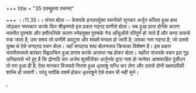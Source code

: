+++
title = "35 एतच्छ्रुत्वा वचनम्"

+++
।।11.35।। संजय बोला -- केशवके इनउपर्युक्त वचनोंको सुनकर अर्जुन काँपता हुआ
हाथ जोड़कर नमस्कार करके फिर श्रीकृष्णसे इस प्रकार गद्गद वाणीसे बोला। जब
दुःख प्राप्त होनेके कारण भयभीत पुरुषके और हर्षोत्पत्तिके कारण स्नेहयुक्त
पुरुषके नेत्र आँसुओंसे परिपूर्ण हो जाते हैं और कण्ठ कफसे रुक जाता है; उस
समय जो वाणीमें अपटुता और शब्दमें मन्दता हो जाती है; उसका नाम गद्गद है;
जो उससे युक्थ थे ऐसे सगद्गद वचन बोला। यहाँ सगद्गद शब्द बोलनारूप क्रियाका
विशेषण है। इस प्रकार भयभीतभयसे बारंबार विह्वलचित्त हुआ प्रणाम करके
अत्यन्त नम्र होकर बोला। यहाँपर संजयके वचन इस गूढ़ अभिप्रायसे भरे हुए हैं
कि द्रोणादि चार अजेय शूरवीरोंका अर्जुनके द्वारा नाश हो जानेपर आश्रयरहित
दुर्योधन तो मरा हुआ ही है; ऐसा मानकर विजयसे निराश हुआ धृतराष्ट्र सन्धि
कर लेगा और उससे दोनों पक्षवालोंकी शान्ति हो जायगी। परंतु भावीके वशमें
होकर धृतराष्ट्रने ऐसे वचन भी नहीं सुने।  
  
,
